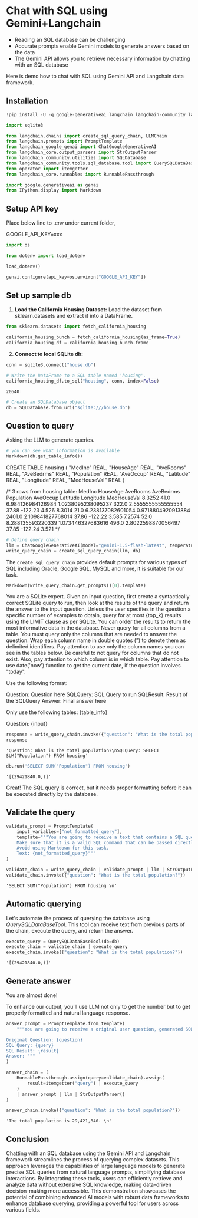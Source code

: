 # Chat with SQL using Gemini+Langchain

- Reading an SQL database can be challenging
- Accurate prompts enable Gemini models to generate answers based on the data
- The Gemini API allows you to retrieve necessary information by chatting with an SQL database

Here is demo how to chat with SQL using Gemini API and Langchain data framework.

## Installation


```python
!pip install -U -q google-generativeai langchain langchain-community langchain-google-genai
```


```python
import sqlite3

from langchain.chains import create_sql_query_chain, LLMChain
from langchain.prompts import PromptTemplate
from langchain_google_genai import ChatGoogleGenerativeAI
from langchain_core.output_parsers import StrOutputParser
from langchain_community.utilities import SQLDatabase
from langchain_community.tools.sql_database.tool import QuerySQLDataBaseTool
from operator import itemgetter
from langchain_core.runnables import RunnablePassthrough

import google.generativeai as genai
from IPython.display import Markdown
```

## Setup API key

Place below line to .env under current folder, 

GOOGLE_API_KEY=xxx


```python
import os

from dotenv import load_dotenv

load_dotenv()

genai.configure(api_key=os.environ["GOOGLE_API_KEY"])
```

## Set up sample db

1. **Load the California Housing Dataset:** Load the dataset from sklearn.datasets and extract it into a DataFrame.



```python
from sklearn.datasets import fetch_california_housing

california_housing_bunch = fetch_california_housing(as_frame=True)
california_housing_df = california_housing_bunch.frame
```

2. **Connect to local SQLite db:** 


```python
conn = sqlite3.connect("house.db")

# Write the DataFrame to a SQL table named 'housing'.
california_housing_df.to_sql("housing", conn, index=False)
```




    20640




```python
# Create an SQLDatabase object
db = SQLDatabase.from_uri("sqlite:///house.db")
```

## Question to query
Asking the LLM to generate queries.



```python
# you can see what information is available
Markdown(db.get_table_info())
```





CREATE TABLE housing (
	"MedInc" REAL, 
	"HouseAge" REAL, 
	"AveRooms" REAL, 
	"AveBedrms" REAL, 
	"Population" REAL, 
	"AveOccup" REAL, 
	"Latitude" REAL, 
	"Longitude" REAL, 
	"MedHouseVal" REAL
)

/*
3 rows from housing table:
MedInc	HouseAge	AveRooms	AveBedrms	Population	AveOccup	Latitude	Longitude	MedHouseVal
8.3252	41.0	6.984126984126984	1.0238095238095237	322.0	2.5555555555555554	37.88	-122.23	4.526
8.3014	21.0	6.238137082601054	0.9718804920913884	2401.0	2.109841827768014	37.86	-122.22	3.585
7.2574	52.0	8.288135593220339	1.073446327683616	496.0	2.8022598870056497	37.85	-122.24	3.521
*/




```python
# Define query chain
llm = ChatGoogleGenerativeAI(model="gemini-1.5-flash-latest", temperature=0)
write_query_chain = create_sql_query_chain(llm, db)
```

The `create_sql_query_chain` provides default prompts for various types of SQL including Oracle, Google SQL, MySQL and more, it is suitable for our task. 


```python
Markdown(write_query_chain.get_prompts()[0].template)
```




You are a SQLite expert. Given an input question, first create a syntactically correct SQLite query to run, then look at the results of the query and return the answer to the input question.
Unless the user specifies in the question a specific number of examples to obtain, query for at most {top_k} results using the LIMIT clause as per SQLite. You can order the results to return the most informative data in the database.
Never query for all columns from a table. You must query only the columns that are needed to answer the question. Wrap each column name in double quotes (") to denote them as delimited identifiers.
Pay attention to use only the column names you can see in the tables below. Be careful to not query for columns that do not exist. Also, pay attention to which column is in which table.
Pay attention to use date('now') function to get the current date, if the question involves "today".

Use the following format:

Question: Question here
SQLQuery: SQL Query to run
SQLResult: Result of the SQLQuery
Answer: Final answer here

Only use the following tables:
{table_info}

Question: {input}




```python
response = write_query_chain.invoke({"question": "What is the total population?"})
response
```




    'Question: What is the total population?\nSQLQuery: SELECT SUM("Population") FROM housing'




```python
db.run('SELECT SUM("Population") FROM housing')
```




    '[(29421840.0,)]'



Great! The SQL query is correct, but it needs proper formatting before it can be executed directly by the database.


## Validate the query


```python
validate_prompt = PromptTemplate(
    input_variables=["not_formatted_query"],
    template="""You are going to receive a text that contains a SQL query. Extract that query.
    Make sure that it is a valid SQL command that can be passed directly to the Database.
    Avoid using Markdown for this task.
    Text: {not_formatted_query}"""
)
```


```python
validate_chain = write_query_chain | validate_prompt | llm | StrOutputParser()
validate_chain.invoke({"question": "What is the total population?"})
```




    'SELECT SUM("Population") FROM housing \n'



## Automatic querying
Let's automate the process of querying the database using *QuerySQLDataBaseTool*. This tool can receive text from previous parts of the chain, execute the query, and return the answer.



```python
execute_query = QuerySQLDataBaseTool(db=db)
execute_chain = validate_chain | execute_query
execute_chain.invoke({"question": "What is the total population?"})
```




    '[(29421840.0,)]'



## Generate answer
You are almost done!

To enhance our output, you'll use LLM not only to get the number but to get properly formatted and natural language response.


```python
answer_prompt = PromptTemplate.from_template(
    """You are going to receive a original user question, generated SQL query, and result of said query. You should use this information to answer the original question. Use only information provided to you.

Original Question: {question}
SQL Query: {query}
SQL Result: {result}
Answer: """
)

answer_chain = (
    RunnablePassthrough.assign(query=validate_chain).assign(
        result=itemgetter("query") | execute_query
    )
    | answer_prompt | llm | StrOutputParser()
)

answer_chain.invoke({"question": "What is the total population?"})
```




    'The total population is 29,421,840. \n'



## Conclusion

Chatting with an SQL database using the Gemini API and Langchain framework streamlines the process of querying complex datasets. This approach leverages the capabilities of large language models to generate precise SQL queries from natural language prompts, simplifying database interactions. By integrating these tools, users can efficiently retrieve and analyze data without extensive SQL knowledge, making data-driven decision-making more accessible. This demonstration showcases the potential of combining advanced AI models with robust data frameworks to enhance database querying, providing a powerful tool for users across various fields.


```python

```

